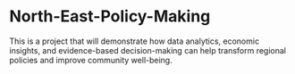 # North-East-Policy-Making
This is a project that  will demonstrate how data analytics, economic insights, and evidence-based decision-making can help transform regional policies and improve community well-being.
